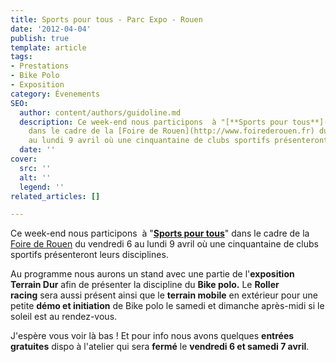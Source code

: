 ```yaml
---
title: Sports pour tous - Parc Expo - Rouen
date: '2012-04-04'
publish: true
template: article
tags:
- Prestations
- Bike Polo
- Exposition
category: Évenements
SEO:
  author: content/authors/guidoline.md
  description: Ce week-end nous participons  à "[**Sports pour tous**](http://www.foirederouen.fr/index.php/exposer/sports-pour-tous)"
    dans le cadre de la [Foire de Rouen](http://www.foirederouen.fr) du vendredi 6
    au lundi 9 avril où une cinquantaine de clubs sportifs présenteront leurs disciplines.
  date: ''
cover:
  src: ''
  alt: ''
  legend: ''
related_articles: []

---
```

Ce week-end nous participons  à "**[Sports pour tous](http://www.foirederouen.fr/index.php/exposer/sports-pour-tous)**" dans le cadre de la [Foire de Rouen](http://www.foirederouen.fr) du vendredi 6 au lundi 9 avril où une cinquantaine de clubs sportifs présenteront leurs disciplines.

Au programme nous aurons un stand avec une partie de l'**exposition Terrain Dur** afin de présenter la discipline du **Bike polo.** Le **Roller racing** sera aussi présent ainsi que le **terrain mobile** en extérieur pour une petite **démo et initiation** de Bike polo le samedi et dimanche après-midi si le soleil est au rendez-vous.

J'espère vous voir là bas ! Et pour info nous avons quelques **entrées gratuites** dispo à l'atelier qui sera **fermé** le **vendredi 6 et samedi 7 avril**.